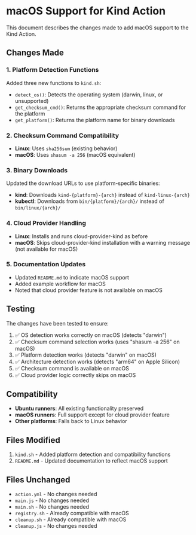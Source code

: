 # macOS Support for Kind Action

This document describes the changes made to add macOS support to the Kind Action.

## Changes Made

### 1. Platform Detection Functions

Added three new functions to `kind.sh`:

- `detect_os()`: Detects the operating system (darwin, linux, or unsupported)
- `get_checksum_cmd()`: Returns the appropriate checksum command for the platform
- `get_platform()`: Returns the platform name for binary downloads

### 2. Checksum Command Compatibility

- **Linux**: Uses `sha256sum` (existing behavior)
- **macOS**: Uses `shasum -a 256` (macOS equivalent)

### 3. Binary Downloads

Updated the download URLs to use platform-specific binaries:

- **kind**: Downloads `kind-{platform}-{arch}` instead of `kind-linux-{arch}`
- **kubectl**: Downloads from `bin/{platform}/{arch}/` instead of `bin/linux/{arch}/`

### 4. Cloud Provider Handling

- **Linux**: Installs and runs cloud-provider-kind as before
- **macOS**: Skips cloud-provider-kind installation with a warning message (not available for macOS)

### 5. Documentation Updates

- Updated `README.md` to indicate macOS support
- Added example workflow for macOS
- Noted that cloud provider feature is not available on macOS

## Testing

The changes have been tested to ensure:

1. ✅ OS detection works correctly on macOS (detects "darwin")
2. ✅ Checksum command selection works (uses "shasum -a 256" on macOS)
3. ✅ Platform detection works (detects "darwin" on macOS)
4. ✅ Architecture detection works (detects "arm64" on Apple Silicon)
5. ✅ Checksum command is available on macOS
6. ✅ Cloud provider logic correctly skips on macOS

## Compatibility

- **Ubuntu runners**: All existing functionality preserved
- **macOS runners**: Full support except for cloud provider feature
- **Other platforms**: Falls back to Linux behavior

## Files Modified

1. `kind.sh` - Added platform detection and compatibility functions
2. `README.md` - Updated documentation to reflect macOS support

## Files Unchanged

- `action.yml` - No changes needed
- `main.js` - No changes needed  
- `main.sh` - No changes needed
- `registry.sh` - Already compatible with macOS
- `cleanup.sh` - Already compatible with macOS
- `cleanup.js` - No changes needed 